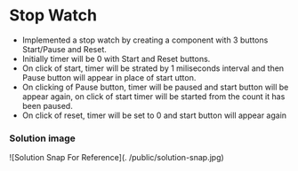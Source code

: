 # Stop Watch

- Implemented a stop watch by creating a component with 3 buttons Start/Pause and Reset.
- Initially timer will be 0 with Start and Reset buttons.
- On click of start, timer will be strated by 1 miliseconds interval and then Pause button will appear in place of start utton.
- On clicking of Pause button, timer will be paused and start button will be appear again, on click of start timer will be started from the count it has been paused.
- On click of reset, timer will be set to 0 and start button will appear again

### Solution image

![Solution Snap For Reference](. /public/solution-snap.jpg)
